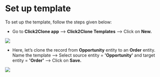 # Set up template

To set up the template, follow the steps given below:

* Go to **Click2Clone app** --> **Click2Clone Templates** --> Click on **New.**

![](<../../../.gitbook/assets/Temp\_1 (1).png>)

* Here, let’s clone the record from **Opportunity** entity to an **Order** entity. Name the template --> Select source entity = **'Opportunity'** and target entity = **'Order'** --> Click on **Save.**

![](<../../../.gitbook/assets/C2C temp\_1 - Copy.png>)

